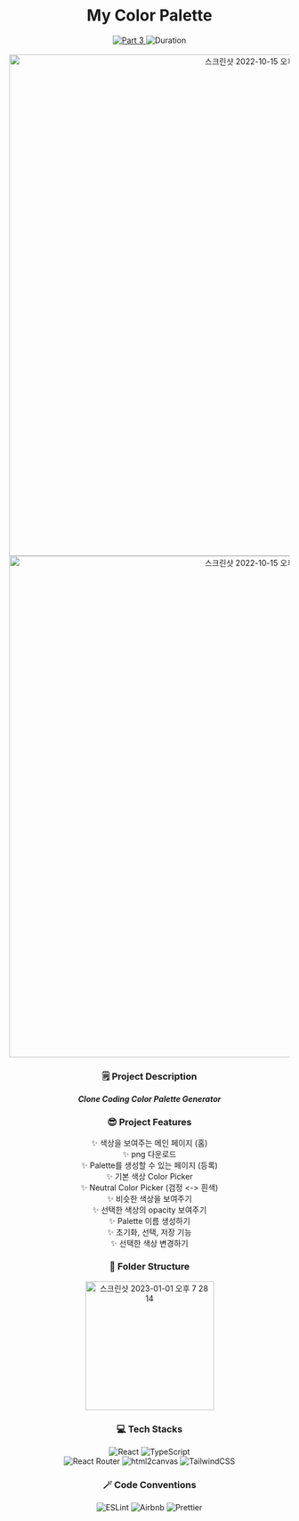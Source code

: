 <div align="center">
  <h1>My Color Palette</h1>
  <a href="https://github.com/namiein/weekly-clone-coding">
    <img src="https://img.shields.io/badge/Part%203-Weekly%20Clone%20Coding-blue?style=flat" alt="Part 3" />
  </a>
  <img src="https://img.shields.io/badge/Duration-2022--10--09%20~%202022--10--15-ff69b4?style=flat" alt="Duration" />
  <br/>
  <br/>  
  <img width="900" alt="스크린샷 2022-10-15 오후 5 13 24" src="https://user-images.githubusercontent.com/52883505/195977155-eedfbe7d-ed46-4800-b9af-24eeac2e7b29.png">

  <img width="900" alt="스크린샷 2022-10-15 오후 5 13 46" src="https://user-images.githubusercontent.com/52883505/195977168-a2061eac-934a-421d-8e6e-76c615b2635d.png">

  <h3>🗒️ Project Description</h3>

  __*Clone Coding Color Palette Generator*__
    
  <h3>😎 Project Features</h3>

  ✨ 색상을 보여주는 메인 페이지 (홈)   
      ✨ png 다운로드   
  ✨ Palette를 생성할 수 있는 페이지 (등록)   
      ✨ 기본 색상 Color Picker   
      ✨ Neutral Color Picker (검정 <-> 흰색)   
      ✨ 비슷한 색상을 보여주기   
      ✨ 선택한 색상의 opacity 보여주기   
      ✨ Palette 이름 생성하기   
      ✨ 초기화, 선택, 저장 기능   
      ✨ 선택한 색상 변경하기   

  <h3>📁 Folder Structure</h3>
  <img width="231" alt="스크린샷 2023-01-01 오후 7 28 14" src="https://user-images.githubusercontent.com/52883505/210167602-7e62dd8f-05b0-4e4e-b374-298611e1ea90.png">

  <h3>💻 Tech Stacks</h3>
  <img src="https://img.shields.io/badge/react-%2320232a.svg?style=for-the-badge&logo=react&logoColor=%2361DAFB" alt="React" />
  <img src="https://img.shields.io/badge/typescript-%23007ACC.svg?style=for-the-badge&logo=typescript&logoColor=white" alt="TypeScript" />
  <br/>
  <img src="https://img.shields.io/badge/React_Router-CA4245?style=for-the-badge&logo=react-router&logoColor=white" alt="React Router" />
  <img src="https://img.shields.io/badge/-html2canvas-black?style=for-the-badge" alt="html2canvas" />
  <img src="https://img.shields.io/badge/tailwindcss-%2338B2AC.svg?style=for-the-badge&logo=tailwind-css&logoColor=white" alt="TailwindCSS" />

  <h3>🪄 Code Conventions</h3>

  <img src="https://img.shields.io/badge/ESLint-4B3263?style=for-the-badge&logo=eslint&logoColor=white" alt="ESLint" />
  <img src="https://img.shields.io/badge/Airbnb-%23ff5a5f.svg?style=for-the-badge&logo=Airbnb&logoColor=white" alt="Airbnb" />
  <img src="https://img.shields.io/badge/prettier-1A2C34?style=for-the-badge&logo=prettier&logoColor=F7BA3E" alt="Prettier" />

</div>
